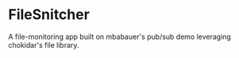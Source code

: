 # FileSnitcher

A file-monitoring app built on mbabauer's pub/sub demo leveraging chokidar's file library.